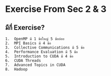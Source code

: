 # Exercise From Sec 2 & 3

## มีกี่ Exercise?
    1.  OpenMP มี 1 ข้อใหญ่ 5 ข้อย่อย
    2.  MPI Basics มี 4 ข้อ
    3.  Collective Communications มี 5 ข้อ
    4.  Performance Evaluation มี 5 ข้อ
    5.  Introduction to CUDA มี 4 ข้อ
    6.  CUDA Threads
    7.  Advanced Topics in CUDA
    8.  Hadoop 